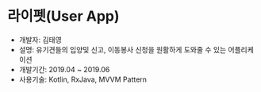 # 라이펫(User App)
* 개발자: 김태영
* 설명: 유기견들의 입양및 신고, 이동봉사 신청을 원활하게 도와줄 수 있는 어플리케이션
* 개발기간: 2019.04 ~ 2019.06
* 사용기술: Kotlin, RxJava, MVVM Pattern
